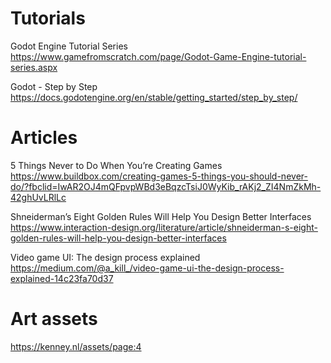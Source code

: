 # Tutorials

Godot Engine Tutorial Series
https://www.gamefromscratch.com/page/Godot-Game-Engine-tutorial-series.aspx

Godot - Step by Step
https://docs.godotengine.org/en/stable/getting_started/step_by_step/

# Articles

5 Things Never to Do When You’re Creating Games
https://www.buildbox.com/creating-games-5-things-you-should-never-do/?fbclid=IwAR2OJ4mQFpvpWBd3eBqzcTsiJ0WyKib_rAKj2_ZI4NmZkMh-42ghUvLRlLc

Shneiderman’s Eight Golden Rules Will Help You Design Better Interfaces
https://www.interaction-design.org/literature/article/shneiderman-s-eight-golden-rules-will-help-you-design-better-interfaces

Video game UI: The design process explained
https://medium.com/@a_kill_/video-game-ui-the-design-process-explained-14c23fa70d37

# Art assets
https://kenney.nl/assets/page:4
